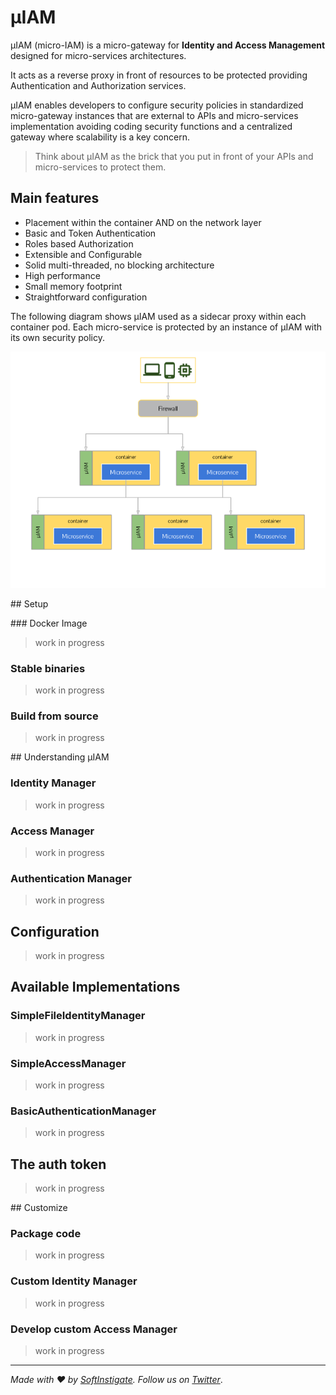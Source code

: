 # &#181;IAM

&#181;IAM (micro-IAM) is a micro-gateway for **Identity and Access Management** designed for micro-services architectures.

It acts as a reverse proxy in front of resources to be protected providing Authentication and Authorization services.

 &#181;IAM enables developers to configure security policies in standardized micro-gateway instances that are external to APIs and micro-services implementation avoiding coding security functions and a centralized gateway where scalability is a key concern.

> Think about &#181;IAM as the brick that you put in front of your APIs and micro-services to protect them. 

## Main features

- Placement within the container AND on the network layer
- Basic and Token Authentication
- Roles based Authorization
- Extensible and Configurable
- Solid multi-threaded, no blocking architecture
- High performance
- Small memory footprint
- Straightforward configuration

The following diagram shows &#181;IAM used as a sidecar proxy within each container pod. Each micro-service is protected by an instance of &#181;IAM with its own security policy.

![Alt text](readme-assets/uiam-explained.png?raw=true "Title")

## Setup

### Docker Image

> work in progress

### Stable binaries

> work in progress

### Build from source

> work in progress

## Understanding &#181;IAM

### Identity Manager

> work in progress

### Access Manager

> work in progress

### Authentication Manager

> work in progress

## Configuration

> work in progress

## Available Implementations

### SimpleFileIdentityManager

> work in progress

### SimpleAccessManager

> work in progress

### BasicAuthenticationManager

> work in progress

## The auth token

> work in progress

## Customize

### Package code

> work in progress

### Custom Identity Manager

> work in progress

### Develop custom Access Manager

> work in progress

<hr>

_Made with :heart: by [SoftInstigate](http://www.softinstigate.com/). Follow us on [Twitter](https://twitter.com/softinstigate)_.
